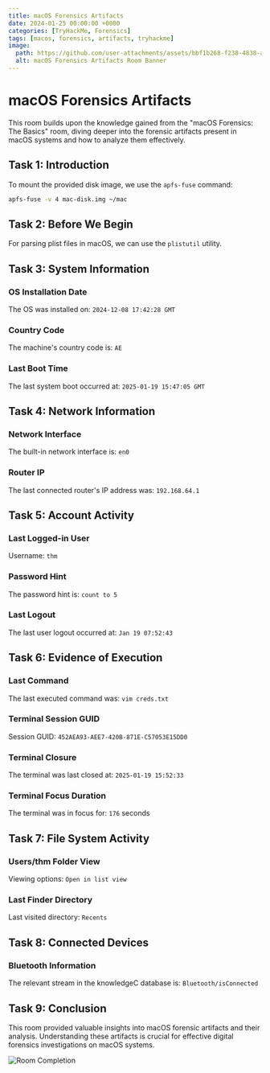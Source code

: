 ```yaml
---
title: macOS Forensics Artifacts
date: 2024-01-25 00:00:00 +0000
categories: [TryHackMe, Forensics]
tags: [macos, forensics, artifacts, tryhackme]
image:
  path: https://github.com/user-attachments/assets/bbf1b268-f238-4838-a2bc-7ea707780421
  alt: macOS Forensics Artifacts Room Banner
---
```


# macOS Forensics Artifacts

This room builds upon the knowledge gained from the "macOS Forensics: The Basics" room, diving deeper into the forensic artifacts present in macOS systems and how to analyze them effectively.

## Task 1: Introduction

To mount the provided disk image, we use the `apfs-fuse` command:

```bash
apfs-fuse -v 4 mac-disk.img ~/mac
```

## Task 2: Before We Begin

For parsing plist files in macOS, we can use the `plistutil` utility.

## Task 3: System Information

### OS Installation Date
The OS was installed on: `2024-12-08 17:42:28 GMT`

### Country Code
The machine's country code is: `AE`

### Last Boot Time
The last system boot occurred at: `2025-01-19 15:47:05 GMT`

## Task 4: Network Information

### Network Interface
The built-in network interface is: `en0`

### Router IP
The last connected router's IP address was: `192.168.64.1`

## Task 5: Account Activity

### Last Logged-in User
Username: `thm`

### Password Hint
The password hint is: `count to 5`

### Last Logout
The last user logout occurred at: `Jan 19 07:52:43`

## Task 6: Evidence of Execution

### Last Command
The last executed command was: `vim creds.txt`

### Terminal Session GUID
Session GUID: `452AEA93-AEE7-420B-871E-C57053E15DD0`

### Terminal Closure
The terminal was last closed at: `2025-01-19 15:52:33`

### Terminal Focus Duration
The terminal was in focus for: `176` seconds

## Task 7: File System Activity

### Users/thm Folder View
Viewing options: `Open in list view`

### Last Finder Directory
Last visited directory: `Recents`

## Task 8: Connected Devices

### Bluetooth Information
The relevant stream in the knowledgeC database is: `Bluetooth/isConnected`

## Task 9: Conclusion

This room provided valuable insights into macOS forensic artifacts and their analysis. Understanding these artifacts is crucial for effective digital forensics investigations on macOS systems.

![Room Completion](https://github.com/user-attachments/assets/51f1a58b-e4c4-4ce1-aafe-368e9b616c00) 